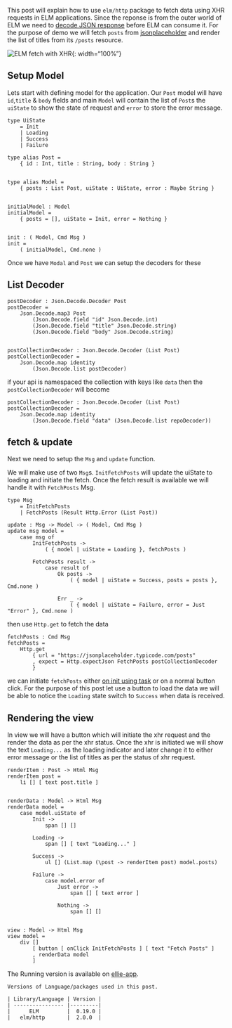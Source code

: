 This post will explain how to use `elm/http` package to fetch data using XHR requests in ELM applications. Since the reponse is from the outer world of ELM we need to [decode JSON response](/2018/06/elm-decoding-json.html) before ELM can consume it. For the purpose of demo we will fetch `posts` from [jsonplaceholder](https://jsonplaceholder.typicode.com/) and render the list of titles from its `/posts` resource.

![ELM fetch with XHR](https://s3.ap-south-1.amazonaws.com/revathskumar-blog-images/2019/elm-http-xhr/elm-http-xhr.png){: width=“100%”}

<a href="#setup" id="setup" class="anchor"><em></em></a>Setup Model
-------------------------------------------------------------------

Lets start with defining model for the application. Our `Post` model will have `id`,`title` & `body` fields and main `Model` will contain the list of `Post`s the `uiState` to show the state of request and `error` to store the error message.

    type UiState
        = Init
        | Loading
        | Success
        | Failure

    type alias Post =
        { id : Int, title : String, body : String }


    type alias Model =
        { posts : List Post, uiState : UiState, error : Maybe String }


    initialModel : Model
    initialModel =
        { posts = [], uiState = Init, error = Nothing }


    init : ( Model, Cmd Msg )
    init =
        ( initialModel, Cmd.none )

Once we have `Modal` and `Post` we can setup the decoders for these

<a href="#list-decoder" id="list-decoder" class="anchor"><em></em></a>List Decoder
----------------------------------------------------------------------------------

    postDecoder : Json.Decode.Decoder Post
    postDecoder =
        Json.Decode.map3 Post
            (Json.Decode.field "id" Json.Decode.int)
            (Json.Decode.field "title" Json.Decode.string)
            (Json.Decode.field "body" Json.Decode.string)


    postCollectionDecoder : Json.Decode.Decoder (List Post)
    postCollectionDecoder =
        Json.Decode.map identity
            (Json.Decode.list postDecoder)

if your api is namespaced the collection with keys like `data` then the `postCollectionDecoder` will become

    postCollectionDecoder : Json.Decode.Decoder (List Post)
    postCollectionDecoder =
        Json.Decode.map identity
            (Json.Decode.field "data" (Json.Decode.list repoDecoder))

<a href="#fetch-update" id="fetch-update" class="anchor"><em></em></a>fetch & update
------------------------------------------------------------------------------------

Next we need to setup the `Msg` and `update` function.

We will make use of two `Msg`s. `InitFetchPosts` will update the uiState to loading and initiate the fetch. Once the fetch result is available we will handle it with `FetchPosts` Msg.

    type Msg
        = InitFetchPosts
        | FetchPosts (Result Http.Error (List Post))

    update : Msg -> Model -> ( Model, Cmd Msg )
    update msg model =
        case msg of
            InitFetchPosts ->
                ( { model | uiState = Loading }, fetchPosts )

            FetchPosts result ->
                case result of
                    Ok posts ->
                        ( { model | uiState = Success, posts = posts }, Cmd.none )

                    Err _ ->
                        ( { model | uiState = Failure, error = Just "Error" }, Cmd.none )

then use `Http.get` to fetch the data

    fetchPosts : Cmd Msg
    fetchPosts =
        Http.get
            { url = "https://jsonplaceholder.typicode.com/posts"
            , expect = Http.expectJson FetchPosts postCollectionDecoder
            }

we can initiate `fetchPosts` either [on init using task](/2018/11/elm-send-command-on-init.html) or on a normal button click. For the purpose of this post let use a button to load the data we will be able to notice the `Loading` state switch to `Success` when data is received.

<a href="#view" id="view" class="anchor"><em></em></a>Rendering the view
------------------------------------------------------------------------

In view we will have a button which will initiate the xhr request and the render the data as per the xhr status. Once the xhr is initiated we will show the text `Loading...` as the loading indicator and later change it to either error message or the list of titles as per the status of xhr request.

    renderItem : Post -> Html Msg
    renderItem post =
        li [] [ text post.title ]


    renderData : Model -> Html Msg
    renderData model =
        case model.uiState of
            Init ->
                span [] []

            Loading ->
                span [] [ text "Loading..." ]

            Success ->
                ul [] (List.map (\post -> renderItem post) model.posts)

            Failure ->
                case model.error of
                    Just error ->
                        span [] [ text error ]

                    Nothing ->
                        span [] []


    view : Model -> Html Msg
    view model =
        div []
            [ button [ onClick InitFetchPosts ] [ text "Fetch Posts" ]
            , renderData model
            ]

The Running version is available on [ellie-app](https://ellie-app.com/5rmGSL6kbB4a1).

    Versions of Language/packages used in this post.

    | Library/Language | Version |
    | ---------------- |---------|
    |      ELM         |  0.19.0 |
    |   elm/http       |  2.0.0  |
